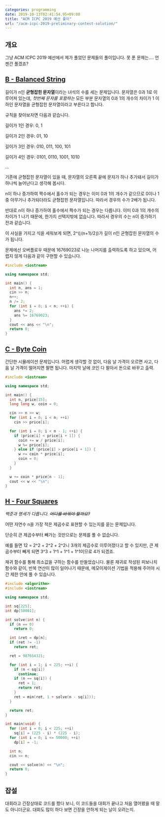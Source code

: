 ```yaml
---
categories: programming
date: 2019-10-13T02:41:54.95+09:00
title: "ACM ICPC 2019 예선 풀이"
url: "/acm-icpc-2019-preliminary-contest-solution/"
---
```

## 개요
그냥 ACM ICPC 2019 예선에서 제가 풀었던 문제들의 풀이입니다. 못 푼 문제는.... 언젠간 풀겠죠?

## [B - Balanced String](https://www.acmicpc.net/problem/17520)

길이가 n인 **균형잡힌 문자열**이라는 녀석의 수를 세는 문제입니다.
문자열은 0과 1로 이루어져 있는데, *첫번째 문자를 포함하는* 모든 부분 문자열의 0과 1의 개수의 차이가 1 이하인 문자열을 균형잡힌 문자열이라고 부른다고 합니다.

규칙을 찾아보자면 다음과 같습니다.

길이가 1인 경우: 0, 1

길이가 2인 경우: 01, 10

길이가 3인 경우: 010, 011, 100, 101

길이가 4인 경우: 0101, 0110, 1001, 1010

...

기존에 균형잡힌 문자열이 있을 때, 문자열의 오른쪽 끝에 문자가 하나 추가돼서 길이가 하나씩 늘어난다고 생각해 봅시다.

n이 하나 증가하여 짝수에서 홀수가 되는 경우는 이미 0과 1의 개수가 같으므로 0이나 1 중 아무거나 추가되더라도 균형잡힌 문자열입니다. 따라서 경우의 수가 2배가 됩니다.

반대로 n이 하나 증가하여 홀수에서 짝수가 되는 경우는 다릅니다. 이미 0과 1의 개수의 차이가 1 나기 때문에, 한가지 선택지밖에 없습니다. 따라서 경우의 수는 n이 증가하기 전과 같습니다.

이 사실을 가지고 식을 세워보게 되면, 2^(&lfloor;(n+1)/2&rfloor;)가 길이 n인 균형잡힌 문자열의 수가 됩니다.

문제에선 오버플로우 때문에 16769023로 나눈 나머지를 출력하도록 하고 있으며, 어렵지 않게 다음과 같이 구현할 수 있습니다.

````cpp
#include <iostream>

using namespace std;

int main() {
  int n, ans = 1;
  cin >> n;
  n++;
  n /= 2;
  for (int i = 0; i < n; ++i) {
    ans *= 2;
    ans %= 16769023;
  }
  cout << ans << "\n";
  return 0;
}

````

## [C - Byte Coin](https://www.acmicpc.net/problem/17521)

간단한 시뮬레이션 문제입니다. 어렵게 생각할 것 없이, 다음 날 가격이 오르면 사고, 다음 날 가격이 떨어지면 팔면 됩니다. 마지막 날에 코인 다 팔아서 돈으로 바꾸고 출력.

````cpp
#include <iostream>

using namespace std;

int main() {
  int n, price[15];
  long long w, coin = 0;

  cin >> n >> w;
  for (int i = 0; i < n; ++i)
    cin >> price[i];

  for (int i = 0; i < n - 1; ++i) {
    if (price[i] < price[i + 1]) {
      coin += w / price[i];
      w %= price[i];
    } else if (price[i] > price[i + 1]) {
      w += coin * price[i];
      coin = 0;
    }
  }

  w += coin * price[n - 1];
  cout << w << "\n";
}

````

## [H - Four Squares](https://www.acmicpc.net/problem/1699)

*백준과 명세가 다릅니다. ~~어디를 바꿔야 할까요?~~*

어떤 자연수 n을 가장 적은 제곱수로 표현할 수 있는지를 묻는 문제입니다.

단순히 큰 제곱수부터 빼가는 것만으로는 문제를 풀 수 없습니다.

예를 들면 12 = 2^2 + 2^2 + 2^2니 3개의 제곱수로 이루어졌다고 할 수 있지만, 큰 제곱수부터 빼게 되면 3^3 + 1^1 + 1^1 + 1^1이므로 4가 되겠죠.

재귀 함수를 통해 최소값을 구하는 함수를 만들었습니다. 물론 재귀로 작성된 피보나치 함수와 같이, 반복 연산이 많이 일어나기 때문에, 메모이제이션 기법을 적용해 주어야 시간 제한 안에 풀 수 있습니다.

````cpp
#include <algorithm>
#include <iostream>

using namespace std;

int sq[225];
int dp[50001];

int solve(int n) {
  if (n == 0)
    return 0;

  int &ret = dp[n];
  if (ret != -1)
    return ret;

  ret = 987654321;

  for (int i = 1; i < 225; ++i) {
    if (n < sq[i])
      continue;
    if (n == sq[i]) {
      ret = 1;
      return ret;
    }
    ret = min(ret, 1 + solve(n - sq[i]));
  }

  return ret;
}

int main(void) {
  for (int i = 0; i < 225; ++i)
    sq[i] = (225 - i) * (225 - i);
  for (int i = 0; i <= 50000; ++i)
    dp[i] = -1;

  int n;
  cin >> n;

  cout << solve(n) << "\n";
  return 0;
}
````

## 잡설
대회라고 긴장상태로 코드를 짰다 보니, 이 코드들을 대회가 끝나고 처음 열어봤을 때 말도 아니더군요. 대회도 많이 하다 보면 긴장을 안하게 되는 날이 오려는지.
